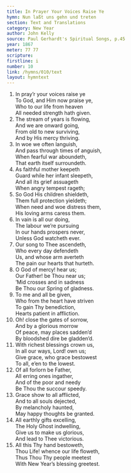 ```yaml
---
title: In Prayer Your Voices Raise Ye
hymn: Nun laßt uns gehn und treten
section: Text and Translations
category: New Year
author: John Kelly
source: Paul Gerhardt's Spiritual Songs, p.45
year: 1867
meter: 77 77
scripture:
firstline: i
number: 10
link: /hymns/010/text
layout: hymntext
---
```


1. In pray’r your voices raise ye  
   To God, and Him now praise ye,  
   Who to our life from heaven  
   All needed strength hath given.  
2. The stream of years is flowing,  
   And we are onward going,  
   From old to new surviving,  
   And by His mercy thriving.  
3. In woe we often languish,  
   And pass through times of anguish,  
   When fearful war aboundeth,  
   That earth itself surroundeth.  
4. As faithful mother keepeth  
   Guard while her infant sleepeth,  
   And all its grief assuageth  
   When angry tempest rageth;  
5. So God His children shieldeth,  
   Them full protection yieldeth;  
   When need and woe distress them,  
   His loving arms caress them.  
6. In vain is all our doing,  
   The labour we’re pursuing  
   In our hands prospers never,  
   Unless God watcheth ever.  
7. Our song to Thee ascendeth,  
   Who every day defendeth  
   Us, and whose arm averteth  
   The pain our hearts that hurteth.  
8. O God of mercy! hear us;  
   Our Father! be Thou near us;  
   ’Mid crosses and in sadness  
   Be Thou our Spring of gladness.  
9. To me and all be given,  
   Who from the heart have striven  
   To gain Thy benediction,  
   Hearts patient in affliction.  
10. Oh! close the gates of sorrow,  
   And by a glorious morrow  
   Of peace, may places sadden’d  
   By bloodshed dire be gladden’d.  
11. With richest blessings crown us,  
   In all our ways, Lord! own us;  
   Give grace, who grace bestowest  
   To all, e’en to the lowest.  
12. Of all forlorn be Father,  
   All erring ones ingather,  
   And of the poor and needy  
   Be Thou the succour speedy.  
13. Grace show to all afflicted,  
   And to all souls dejected,  
   By melancholy haunted,  
   May happy thoughts be granted.  
14. All earthly gifts excelling,  
   The Holy Ghost indwelling,  
   Give us to make us glorious,  
   And lead to Thee victorious.  
15. All this Thy hand bestoweth,  
   Thou Life! whence our life floweth,  
   Thus Thou Thy people meetest  
   With New Year’s blessing greetest.

